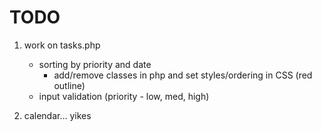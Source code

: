 # TODO

1. work on tasks.php
    - sorting by priority and date
        - add/remove classes in php and set styles/ordering in CSS (red outline)
    - input validation (priority - low, med, high)

2. calendar... yikes
